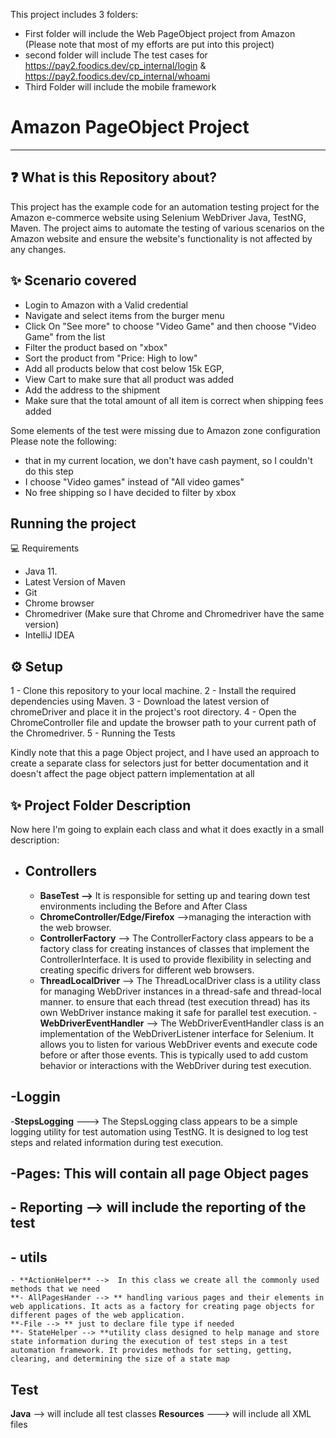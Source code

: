 This project includes 3 folders:
- First folder will include the Web PageObject project from Amazon (Please note that most of my efforts are put into this project)
- second folder will include The test cases for https://pay2.foodics.dev/cp_internal/login & https://pay2.foodics.dev/cp_internal/whoami
- Third Folder will include the mobile framework

# Amazon PageObject Project
-----------------------

❓ What is this Repository about?
-----------------------

This project has the example code for an automation testing project for the Amazon e-commerce website using Selenium WebDriver Java, TestNG, Maven. The project aims to automate the testing of various scenarios on the Amazon website and ensure the website's functionality is not affected by any changes.

✨ Scenario covered
-----------------------

- Login to Amazon with a Valid credential
- Navigate and select items from the burger menu 
- Click On "See more" to choose "Video Game" and then choose "Video Game" from the list
- Filter the product based on "xbox" 
- Sort the product from "Price: High to low"
- Add all products below that cost below 15k EGP, 
- View Cart to make sure that all product was added 
- Add the address to the shipment 
- Make sure that the total amount of all item is correct when shipping fees added

Some elements of the test were missing due to Amazon zone configuration Please note the following:
- that in my current location, we don't have cash payment, so I couldn't do this step
- I choose "Video games" instead of "All video games"
- No free shipping so I have decided to filter by xbox

Running the project
-----------------------

💻 Requirements
- Java 11.
- Latest Version of Maven
- Git
- Chrome browser
- Chromedriver (Make sure that Chrome and Chromedriver have the same version)
- IntelliJ IDEA

⚙️ Setup
-----------------------

1 - Clone this repository to your local machine.
2 - Install the required dependencies using Maven.
3 - Download the latest version of chromeDriver and place it in the project's root directory.
4 - Open the ChromeController file and update the browser path to your current path of the Chromedriver.
5 - Running the Tests

Kindly note that this a page Object project, and I have used an approach to create a separate class for selectors just for better documentation and it doesn't affect the page object pattern implementation at all

✨ Project Folder Description
-----------------------

Now here I'm going to explain each class and what it does exactly in a small description:

- **Controllers**
  -------------------------
	- **BaseTest -->** It is responsible for setting up and tearing down test environments including the Before and After Class
	- **ChromeController/Edge/Firefox** -->managing the interaction with the  web browser.
	- **ControllerFactory** --> The ControllerFactory class appears to be a factory class for creating instances of classes that implement the ControllerInterface. It is used to provide flexibility in selecting and creating specific drivers for different web browsers.
	- **ThreadLocalDriver** --> The ThreadLocalDriver class is a utility class for managing WebDriver instances in a thread-safe and thread-local manner. to ensure that each thread (test execution thread) has its own WebDriver instance making it safe for parallel test execution. 
	-**WebDriverEventHandler** --> The WebDriverEventHandler class is an implementation of the WebDriverListener interface for Selenium. It allows you to listen for various WebDriver events and execute code before or after those events. This is typically used to add custom behavior or interactions with the WebDriver during test execution.

   
-Loggin
----------------------------

-**StepsLogging** ---> The StepsLogging class appears to be a simple logging utility for test automation using TestNG. It is designed to log test steps and related information during test execution. 

**-Pages: This will contain all page Object pages**
------------------------------

**- Reporting --> will include the reporting of the test**
---------------------------------

**- utils**
----------------------------------
	- **ActionHelper** -->  In this class we create all the commonly used methods that we need 
	**- AllPagesHander --> ** handling various pages and their elements in web applications. It acts as a factory for creating page objects for different pages of the web application.
	**-File --> ** just to declare file type if needed
	**- StateHelper --> **utility class designed to help manage and store state information during the execution of test steps in a test automation framework. It provides methods for setting, getting, clearing, and determining the size of a state map
**Test**
--------------------------
**Java** --> will include all test classes 
**Resources** ---> will include all XML files

